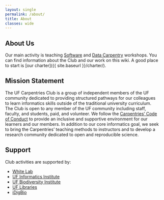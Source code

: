 ```yaml
---
layout: single
permalink: /about/
title: About
classes: wide
---
```


## About Us
Our main activity is teaching [Software](https://software-carpentry.org/) and [Data Carpentry](http://www.datacarpentry.org/) workshops. You can find information about the Club and our work on this wiki. A good place to start is [our charter]({{ site.baseurl }}/charter/).

## Mission Statement
The UF Carpentries Club is a group of independent members of the UF community dedicated to providing structured pathways for our colleagues to learn informatics skills outside of the traditional university curriculum. The Club is open to any member of the UF community including staff, faculty, and students, paid, and volunteer. We follow the [Carpentries’ Code of Conduct](https://docs.carpentries.org/topic_folders/policies/code-of-conduct.html) to provide an inclusive and supportive environment for our learners and our members. In addition to our core informatics goal, we seek to bring the Carpentries’ teaching methods to instructors and to develop a research community dedicated to open and reproducible science.

## Support

Club activities are supported by:

* [White Lab](http://whitelab.weecology.org/)
* [UF Informatics Institute](https://informatics.institute.ufl.edu/)
* [UF Biodiversity Institute](https://biodiversity.institute.ufl.edu/)
* [UF Libraries](http://cms.uflib.ufl.edu/)
* [iDigBio](https://www.idigbio.org/)
